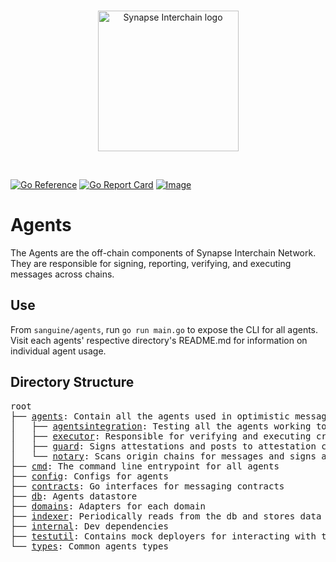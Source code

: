 <br/>
<p align="center">
<a href="https://interchain.synapseprotocol.com/" target="_blank">
<img src="https://raw.githubusercontent.com/synapsecns/sanguine/feat/readme-updates/assets/interchain-logo.svg" width="225" alt="Synapse Interchain logo">
</a>
</p>
<br/>

[![Go Reference](https://pkg.go.dev/badge/github.com/synapsecns/sanguine/agents.svg)](https://pkg.go.dev/github.com/synapsecns/sanguine/agents)
[![Go Report Card](https://goreportcard.com/badge/github.com/synapsecns/sanguine/agents)](https://goreportcard.com/report/github.com/synapsecns/sanguine/agents)
[![Image](https://ghcr-badge.egpl.dev/synapsecns/sanguine%2Fagents/size?color=%2344cc11&tag=latest&label=image+size&trim=)](https://github.com/synapsecns/sanguine/pkgs/container/sanguine%2Fagents)

# Agents

The Agents are the off-chain components of Synapse Interchain Network. They are responsible for signing, reporting, verifying, and executing messages across chains.

## Use

From `sanguine/agents`, run `go run main.go` to expose the CLI for all agents. Visit each agents' respective directory's README.md for information on individual agent usage.

## Directory Structure

<pre>
root
├── <a href="./agents">agents</a>: Contain all the agents used in optimistic messaging
│   ├── <a href="./agents/agentsintegration">agentsintegration</a>: Testing all the agents working together
│   ├── <a href="./agents/executor">executor</a>: Responsible for verifying and executing cross-chain messages
│   ├── <a href="./agents/guard">guard</a>: Signs attestations and posts to attestation collector and destination
│   └── <a href="./agents/notary">notary</a>: Scans origin chains for messages and signs attestations then posts to AttestationCollector
├── <a href="./cmd">cmd</a>: The command line entrypoint for all agents
├── <a href="./config">config</a>: Configs for agents
├── <a href="./contracts">contracts</a>: Go interfaces for messaging contracts
├── <a href="./db">db</a>: Agents datastore
├── <a href="./domains">domains</a>: Adapters for each domain
├── <a href="./indexer">indexer</a>: Periodically reads from the db and stores data in the db
├── <a href="./internal">internal</a>: Dev dependencies
├── <a href="./testutil">testutil</a>: Contains mock deployers for interacting with the mock backend
└── <a href="./types">types</a>: Common agents types
</pre>


